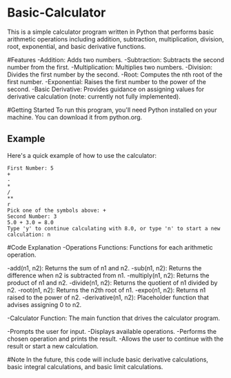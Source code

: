 # Basic-Calculator

This is a simple calculator program written in Python that performs basic arithmetic operations including addition, subtraction, multiplication, division, root, exponential, and basic derivative functions.

#Features
-Addition: Adds two numbers.
-Subtraction: Subtracts the second number from the first.
-Multiplication: Multiplies two numbers.
-Division: Divides the first number by the second.
-Root: Computes the nth root of the first number.
-Exponential: Raises the first number to the power of the second.
-Basic Derivative: Provides guidance on assigning values for derivative calculation (note: currently not fully implemented).

#Getting Started
To run this program, you'll need Python installed on your machine. You can download it from python.org.

## Example

Here's a quick example of how to use the calculator:

    First Number: 5
    + 
    - 
    * 
    / 
    ** 
    r
    Pick one of the symbols above: +
    Second Number: 3
    5.0 + 3.0 = 8.0
    Type 'y' to continue calculating with 8.0, or type 'n' to start a new calculation: n



#Code Explanation
-Operations Functions: Functions for each arithmetic operation.

  -add(n1, n2): Returns the sum of n1 and n2.
  -sub(n1, n2): Returns the difference when n2 is subtracted from n1.
  -multiply(n1, n2): Returns the product of n1 and n2.
  -divide(n1, n2): Returns the quotient of n1 divided by n2.
  -root(n1, n2): Returns the n2th root of n1.
  -expo(n1, n2): Returns n1 raised to the power of n2.
  -derivative(n1, n2): Placeholder function that advises assigning 0 to n2.

-Calculator Function: The main function that drives the calculator program.

  -Prompts the user for input.
  -Displays available operations.
  -Performs the chosen operation and prints the result.
  -Allows the user to continue with the result or start a new calculation.

#Note
In the future, this code will include basic derivative calculations, basic integral calculations, and basic limit calculations.
